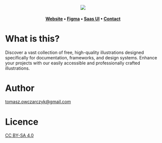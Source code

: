 <p align="center" width="100%">

<p align="center" width="100%">
<a href="https://illustrations.saas-ui.dev"><img src="https://github.com/user-attachments/assets/0332a537-d883-4e7d-8726-851db7246d04" /></a>
</p>

<h4 align="center">
<a href="http://illustrations.saas-ui.dev">Website</a> &bull;
  <a href="https://www.figma.com/community/file/1369627302822996190/framework-illustrations">Figma</a> &bull;
  <a href="https://saas-ui.dev">Saas UI</a> &bull;
<a href="mailto:tomasz.owczarczyk@gmail.com">Contact</a>
</h4>


# What is this?
Discover a vast collection of free, high-quality illustrations designed specifically for documentation, frameworks, and design systems. Enhance your projects with our easily accessible and professionally crafted illustrations.

# Author
tomasz.owczarczyk@gmail.com

# Licence

[CC BY-SA 4.0](LICENSE.md)